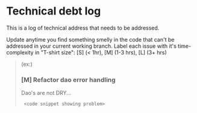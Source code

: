 # Technical debt log

This is a log of technical address that needs to be addressed.

Update anytime you find something smelly in the code that can't be addressed in your current working branch. Label each issue with it's time-complexity in "T-shirt size": [S] (< 1hr), [M] (1-3 hrs), [L] (3+ hrs)

> (ex:)
>
> ### [M] Refactor dao error handling
>
> Dao's are not DRY...
>
> ```
>  <code snippet showing problem>
> ```
